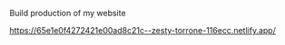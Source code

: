 Build production of my website

https://65e1e0f4272421e00ad8c21c--zesty-torrone-116ecc.netlify.app/
